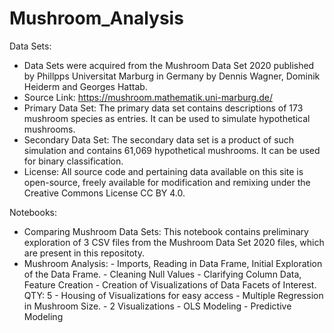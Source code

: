 # Mushroom_Analysis

Data Sets:

*   Data Sets were acquired from the Mushroom Data Set 2020 published by Phillpps Universitat Marburg in Germany
by Dennis Wagner, Dominik Heiderm and Georges Hattab. 
*   Source Link: https://mushroom.mathematik.uni-marburg.de/
*   Primary Data Set: 
        The primary data set contains descriptions of 173 mushroom species as entries. 
        It can be used to simulate hypothetical mushrooms.
*   Secondary Data Set:
         The secondary data set is a product of such simulation and contains 61,069 hypothetical mushrooms. 
         It can be used for binary classification.
*   License:
         All source code and pertaining data available on this site is open-source, 
         freely available for modification and remixing under the Creative Commons License CC BY 4.0.
         
Notebooks:

*   Comparing Mushroom Data Sets:
         This notebook contains preliminary exploration of 3 CSV files from the Mushroom Data Set 2020 files, 
         which are present in this repositoty.
*   Mushroom Analysis:
         - Imports, Reading in Data Frame, Initial Exploration of the Data Frame. 
         - Cleaning Null Values
         - Clarifying Column Data, Feature Creation
         - Creation of Visualizations of Data Facets of Interest. QTY: 5
         - Housing of Visualizations for easy access
         - Multiple Regression in Mushroom Size.
               - 2 Visualizations
               - OLS Modeling
               - Predictive Modeling
